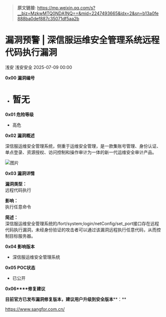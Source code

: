 > **原文链接**: https://mp.weixin.qq.com/s?__biz=MzkwMTQ0NDA1NQ==&mid=2247493665&idx=2&sn=b13a0fe888ba0def887c35071df5aa2b

#  漏洞预警 | 深信服运维安全管理系统远程代码执行漏洞  
浅安  浅安安全   2025-07-09 00:00  
  
**0x00 漏洞编号**  
- # 暂无  
  
**0x01 危险等级**  
- 高危  
  
**0x02 漏洞概述**  
  
深信服运维安全管理系统，侧重于运维安全管理，是一款集账号管理、身份认证、单点登录、资源授权、访问控制和操作审计为一体的新一代运维安全审计产品。  
  
![图片](https://mmbiz.qpic.cn/sz_mmbiz_png/7stTqD182SXnc0dTlVAx8plTyw65ib4deyAKoOXNKiakxSLG6qF7bkHWrBwypygJDf0WPykZCfr7RiaD9VRlgGxcw/640?wx_fmt=png&wxfrom=5&wx_lazy=1&tp=webp "")  
  
**0x03 漏洞详情**  
  
**漏洞类型：**  
远程代码执行  
  
**影响：**  
执行任意命令  
  
**简述：**  
深信服运维安全管理系统的/fort/system;login/netConfig/set_port接口存在远程代码执行漏洞，未经身份验证的攻击者可以通过该漏洞远程执行任意代码，从而控制目标服务器。  
  
**0x04 影响版本**  
- 深信服运维安全管理系统  
  
**0x05 POC状态**  
- 已公开  
  
**0x06****修复建议**  
  
**目前官方已发布漏洞修复版本，建议用户升级到安全版本****：**  
  
https://www.sangfor.com.cn/  
  
  
  
